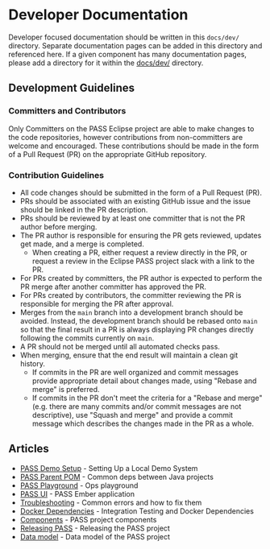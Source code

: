 # Developer Documentation

Developer focused documentation should be written in this `docs/dev/` directory. Separate documentation pages can be added in this directory and referenced here. If a given component has many documentation pages, please add a directory for it within the [docs/dev/](./) directory.

## Development Guidelines

### Committers and Contributors

Only Committers on the PASS Eclipse project are able to make changes to the code repositories, however contributions from non-committers are welcome and encouraged. These contributions should be made in the form of a Pull Request (PR) on the appropriate GitHub repository.

### Contribution Guidelines

* All code changes should be submitted in the form of a Pull Request (PR).
* PRs should be associated with an existing GitHub issue and the issue should be linked in the PR description.
* PRs should be reviewed by at least one committer that is not the PR author before merging.
* The PR author is responsible for ensuring the PR gets reviewed, updates get made, and a merge is completed.
  * When creating a PR, either request a review directly in the PR, or request a review in the Eclipse PASS project slack with a link to the PR.
* For PRs created by committers, the PR author is expected to perform the PR merge after another committer has approved the PR.
* For PRs created by contributors, the committer reviewing the PR is responsible for merging the PR after approval.
* Merges from the `main` branch into a development branch should be avoided. Instead, the development branch should be rebased onto `main` so that the final result in a PR is always displaying PR changes directly following the commits currently on `main`.
* A PR should not be merged until all automated checks pass.
* When merging, ensure that the end result will maintain a clean git history.
  * If commits in the PR are well organized and commit messages provide appropriate detail about changes made, using "Rebase and merge" is preferred.
  * If commits in the PR don't meet the criteria for a "Rebase and merge" (e.g. there are many commits and/or commit messages are not descriptive), use "Squash and merge" and provide a commit message which describes the changes made in the PR as a whole.

## Articles

* [PASS Demo Setup](local\_demo.md) - Setting Up a Local Demo System
* [PASS Parent POM](parent-pom.md) - Common deps between Java projects
* [PASS Playground](playground.md) - Ops playground
* [PASS UI](pass-ui.md) - PASS Ember application
* [Troubleshooting](troubleshooting.md) - Common errors and how to fix them
* [Docker Dependencies](integration-test-docker-dependencies.md) - Integration Testing and Docker Dependencies
* [Components](components.md) - PASS project components
* [Releasing PASS](release.md) - Releasing the PASS project
* [Data model](model/) - Data model of the PASS project
